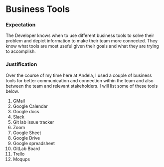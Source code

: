 # Business Tools

### Expectation
The Developer knows when to use different business tools to solve their problem and depict information to make their team more connected. They know what tools are most useful given their goals and what they are trying to accomplish.

### Justification
Over the course of my time here at Andela, I used a couple of business tools for better communication and connection within the team and also between the team and relevant stakeholders. I will list some of these tools below.

1. GMail
2. Google Calendar
3. Google docs
4. Slack
5. Git lab issue tracker
6. Zoom
7. Google Sheet
8. Google Drive
9. Google spreadsheet
10. GitLab Board
11. Trello
12. Moqups